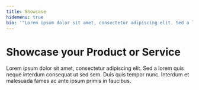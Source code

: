 ```yaml
---
title: Showcase
hidemenu: true
bio: '"Lorem ipsum dolor sit amet, consectetur adipiscing elit. Sed a lorem quis neque interdum consequat ut sed sem. Duis quis tempor nunc." - Peter Finlan'
---
```


# Showcase your Product or Service

Lorem ipsum dolor sit amet, consectetur adipiscing elit. Sed a lorem quis neque interdum consequat ut sed sem. Duis quis tempor nunc. Interdum et malesuada fames ac ante ipsum primis in faucibus.